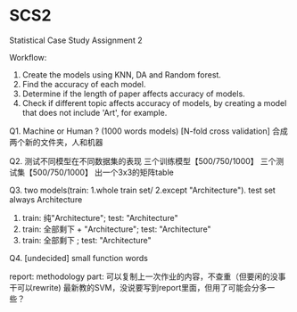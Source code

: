 # SCS2
Statistical Case Study Assignment 2

Workflow:
1. Create the models using KNN, DA and Random forest. 
2. Find the accuracy of each model.
3. Determine if the length of paper affects accuracy of models.
4. Check if different topic affects accuracy of models, by creating a model that does not include 'Art', for example. 

Q1. Machine or Human ? (1000 words models) [N-fold cross validation]
合成两个新的文件夹，人和机器

Q2. 测试不同模型在不同数据集的表现
三个训练模型【500/750/1000】
三个测试集【500/750/1000】
出一个3x3的矩阵table

Q3. two models(train: 1.whole train set/ 2.except "Architecture").  test set always Architecture
  1. train: 纯"Architecture"; test: "Architecture"
  2. train: 全部剩下 + "Architecture"; test: "Architecture"
  3. train: 全部剩下 ; test: "Architecture"
  
Q4. [undecided] small function words


report:
methodology part: 可以复制上一次作业的内容，不查重（但要闲的没事干可以rewrite)
最新教的SVM，没说要写到report里面，但用了可能会分多一些？
